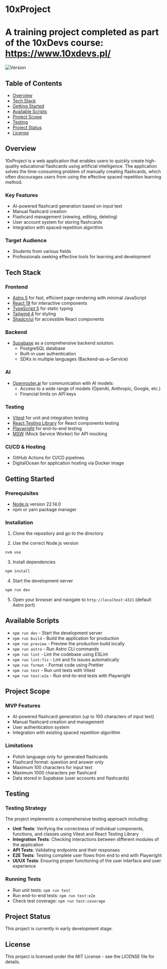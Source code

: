 # 10xProject
# A training project completed as part of the 10xDevs course: https://www.10xdevs.pl/

![Version](https://img.shields.io/badge/version-0.0.1-blue)

## Table of Contents
- [Overview](#overview)
- [Tech Stack](#tech-stack)
- [Getting Started](#getting-started)
- [Available Scripts](#available-scripts)
- [Project Scope](#project-scope)
- [Testing](#testing)
- [Project Status](#project-status)
- [License](#license)

## Overview

10xProject is a web application that enables users to quickly create high-quality educational flashcards using artificial intelligence. The application solves the time-consuming problem of manually creating flashcards, which often discourages users from using the effective spaced repetition learning method.

### Key Features
- AI-powered flashcard generation based on input text
- Manual flashcard creation
- Flashcard management (viewing, editing, deleting)
- User account system for storing flashcards
- Integration with spaced repetition algorithm

### Target Audience
- Students from various fields
- Professionals seeking effective tools for learning and development

## Tech Stack

### Frontend
- [Astro 5](https://astro.build/) for fast, efficient page rendering with minimal JavaScript
- [React 19](https://react.dev/) for interactive components
- [TypeScript 5](https://www.typescriptlang.org/) for static typing
- [Tailwind 4](https://tailwindcss.com/) for styling
- [Shadcn/ui](https://ui.shadcn.com/) for accessible React components

### Backend
- [Supabase](https://supabase.com/) as a comprehensive backend solution:
  - PostgreSQL database
  - Built-in user authentication
  - SDKs in multiple languages (Backend-as-a-Service)

### AI
- [Openrouter.ai](https://openrouter.ai/) for communication with AI models:
  - Access to a wide range of models (OpenAI, Anthropic, Google, etc.)
  - Financial limits on API keys

### Testing
- [Vitest](https://vitest.dev/) for unit and integration testing
- [React Testing Library](https://testing-library.com/docs/react-testing-library/intro/) for React components testing
- [Playwright](https://playwright.dev/) for end-to-end testing
- [MSW](https://mswjs.io/) (Mock Service Worker) for API mocking

### CI/CD & Hosting
- GitHub Actions for CI/CD pipelines
- DigitalOcean for application hosting via Docker image

## Getting Started

### Prerequisites
- [Node.js](https://nodejs.org/) version 22.14.0
- npm or yarn package manager

### Installation

1. Clone the repository and go to the directory

2. Use the correct Node.js version
```bash
nvm use
```

3. Install dependencies
```bash
npm install
```

4. Start the development server
```bash
npm run dev
```

5. Open your browser and navigate to `http://localhost:4321` (default Astro port)

## Available Scripts

- `npm run dev` - Start the development server
- `npm run build` - Build the application for production
- `npm run preview` - Preview the production build locally
- `npm run astro` - Run Astro CLI commands
- `npm run lint` - Lint the codebase using ESLint
- `npm run lint:fix` - Lint and fix issues automatically
- `npm run format` - Format code using Prettier
- `npm run test` - Run unit tests with Vitest
- `npm run test:e2e` - Run end-to-end tests with Playwright

## Project Scope

### MVP Features
- AI-powered flashcard generation (up to 100 characters of input text)
- Manual flashcard creation and management
- User authentication system
- Integration with existing spaced repetition algorithm

### Limitations
- Polish language only for generated flashcards
- Flashcard format: question and answer only
- Maximum 100 characters for input text
- Maximum 1000 characters per flashcard
- Data stored in Supabase (user accounts and flashcards)

## Testing

### Testing Strategy
The project implements a comprehensive testing approach including:

- **Unit Tests**: Verifying the correctness of individual components, functions, and classes using Vitest and React Testing Library
- **Integration Tests**: Checking interactions between different modules of the application
- **API Tests**: Validating endpoints and their responses
- **E2E Tests**: Testing complete user flows from end to end with Playwright
- **UI/UX Tests**: Ensuring proper functioning of the user interface and user experience

### Running Tests
- Run unit tests: `npm run test`
- Run end-to-end tests: `npm run test:e2e`
- Check test coverage: `npm run test:coverage`

## Project Status

This project is currently in early development stage.

## License

This project is licensed under the MIT License - see the LICENSE file for details.
